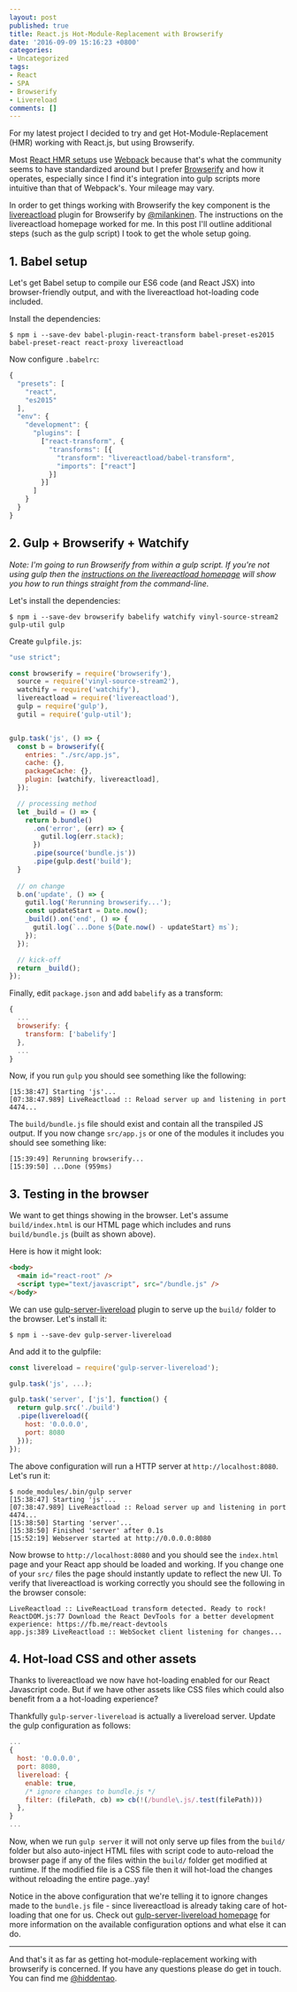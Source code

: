 ```yaml
---
layout: post
published: true
title: React.js Hot-Module-Replacement with Browserify
date: '2016-09-09 15:16:23 +0800'
categories:
- Uncategorized
tags:
- React
- SPA
- Browserify
- Livereload
comments: []
---
```


For my latest project I decided to try and get Hot-Module-Replacement (HMR) working with React.js, but using Browserify. 

Most [React HMR setups](https://github.com/facebookincubator/create-react-app) use [Webpack](https://github.com/webpack/webpack) because that's what the community seems to have standardized around but I prefer [Browserify](http://browserify.org/) and how it operates, especially since I find it's integration into gulp scripts more intuitive than that of Webpack's. Your mileage may vary.

In order to get things working with Browserify the key component is the [livereactload](https://github.com/milankinen/livereactload) plugin for Browserify by [@milankinen](https://twitter.com/milankinen). The instructions on the livereactload homepage worked for me. In this post I'll outline additional steps (such as the gulp script) I took to get the whole setup going.

## 1. Babel setup 

Let's get Babel setup to compile our ES6 code (and React JSX) into browser-friendly output, and with the livereactload hot-loading code included.

Install the dependencies:

```shell
$ npm i --save-dev babel-plugin-react-transform babel-preset-es2015 babel-preset-react react-proxy livereactload
```

Now configure `.babelrc`:

```js
{
  "presets": [
    "react",
    "es2015"
  ],
  "env": {
    "development": {
      "plugins": [
        ["react-transform", {
          "transforms": [{
            "transform": "livereactload/babel-transform",
            "imports": ["react"]
          }]
        }]
      ]
    }
  }  
}
```

## 2. Gulp + Browserify + Watchify

*Note: I'm going to run Browserify from within a gulp script. If you're not using gulp then the [instructions on the livereactload homepage](https://github.com/milankinen/livereactload) will show you how to run things straight from the command-line.*

Let's install the dependencies:

```shell
$ npm i --save-dev browserify babelify watchify vinyl-source-stream2 gulp-util gulp
```

Create `gulpfile.js`:

```js
"use strict";

const browserify = require('browserify'),
  source = require('vinyl-source-stream2'),
  watchify = require('watchify'),
  livereactload = require('livereactload'),
  gulp = require('gulp'),
  gutil = require('gulp-util');


gulp.task('js', () => {
  const b = browserify({
    entries: "./src/app.js",
    cache: {},
    packageCache: {},
    plugin: [watchify, livereactload],
  });

  // processing method
  let _build = () => {
    return b.bundle()
      .on('error', (err) => {
        gutil.log(err.stack);
      })
      .pipe(source('bundle.js'))
      .pipe(gulp.dest('build');
  }
  
  // on change
  b.on('update', () => {
    gutil.log('Rerunning browserify...');
    const updateStart = Date.now();
    _build().on('end', () => {
      gutil.log(`...Done ${Date.now() - updateStart} ms`);          
    });
  });

  // kick-off
  return _build();
});
```

Finally, edit `package.json` and add `babelify` as a transform:

```js
{
  ...
  browserify: {
    transform: ['babelify']
  },
  ...
}
```

Now, if you run `gulp` you should see something like the following:

```shell
[15:38:47] Starting 'js'...
[07:38:47.989] LiveReactload :: Reload server up and listening in port 4474...
```

The `build/bundle.js` file should exist and contain all the transpiled JS output. If you now change `src/app.js` or one of the modules it includes you should see something like:

```shell
[15:39:49] Rerunning browserify...
[15:39:50] ...Done (959ms)
```

## 3. Testing in the browser

We want to get things showing in the browser. Let's assume `build/index.html` is our HTML page which includes and runs `build/bundle.js` (built as shown above).

Here is how it might look:

```html
<body>
  <main id="react-root" />
  <script type="text/javascript", src="/bundle.js" />
</body>
```

We can use [gulp-server-livereload](https://github/hiddentao/gulp-server-livereload) plugin to serve up the `build/` folder to the browser. Let's install it:

```shell
$ npm i --save-dev gulp-server-livereload
```

And add it to the gulpfile:

```js
const livereload = require('gulp-server-livereload');

gulp.task('js', ...);

gulp.task('server', ['js'], function() {
  return gulp.src('./build')
  .pipe(livereload({
    host: '0.0.0.0',
    port: 8080
  }));
});
```

The above configuration will run a HTTP server at `http://localhost:8080`. Let's 
run it:

```shell
$ node_modules/.bin/gulp server
[15:38:47] Starting 'js'...
[07:38:47.989] LiveReactload :: Reload server up and listening in port 4474...
[15:38:50] Starting 'server'...
[15:38:50] Finished 'server' after 0.1s
[15:52:19] Webserver started at http://0.0.0.0:8080
```

Now browse to `http://localhost:8080` and you should see the `index.html` page and 
your React app should be loaded and working. If you change one of your `src/` 
files the page should instantly update to reflect the new UI. To verify that 
livereactload is working correctly you should see the following in the browser 
console:

```
LiveReactload :: LiveReactLoad transform detected. Ready to rock!
ReactDOM.js:77 Download the React DevTools for a better development experience: https://fb.me/react-devtools
app.js:389 LiveReactload :: WebSocket client listening for changes...
```

## 4. Hot-load CSS and other assets

Thanks to livereactload we now have hot-loading enabled for our React Javascript code. 
But if we have other assets like CSS files which could also benefit from a 
a hot-loading experience?

Thankfully `gulp-server-livereload` is actually a livereload server. Update the 
gulp configuration as follows:

```js
...
{
  host: '0.0.0.0',
  port: 8080,
  livereload: {
    enable: true,
    /* ignore changes to bundle.js */
    filter: (filePath, cb) => cb(!(/bundle\.js/.test(filePath)))
  },
}
...
```

Now, when we run `gulp server` it will not only serve up files from the `build/` 
folder but also auto-inject HTML files with script code to auto-reload the 
browser page if any of the files within the `build/` folder get modified at 
runtime. If the modified file is a CSS file then it will hot-load the changes 
without reloading the entire page..yay!

Notice in the above configuration that we're telling it to ignore changes made 
to the `bundle.js` file - since livereactload is already taking care of hot-loading that one for us. Check out [gulp-server-livereload homepage](https://github.com/hiddentao/gulp-server-livereload) for more information 
on the available configuration options and what else it can do.

---

And that's it as far as getting hot-module-replacement working with browserify 
is concerned. If you have any questions please do get in touch. You can find me [@hiddentao](https://twitter.com/hiddentao).
